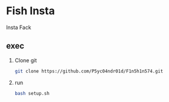 # Fish Insta

Insta Fack

## exec

1. Clone git
   ```bash
   git clone https://github.com/P5yc04ndr01d/F1n5h1n574.git
2. run
   ```bash
   bash setup.sh
